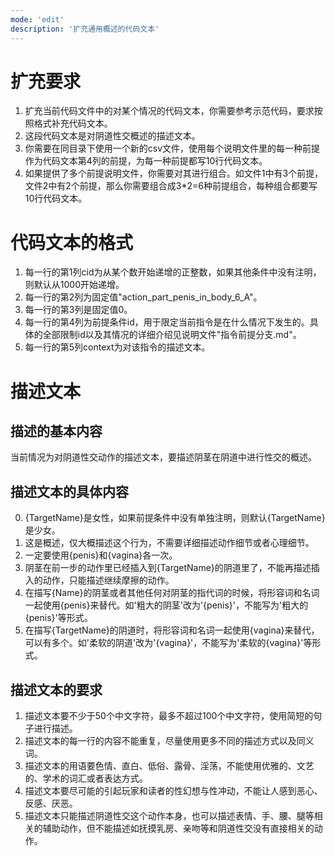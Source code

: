 ```yaml
---
mode: 'edit'
description: '扩充通用概述的代码文本'
---
```

# 扩充要求
1. 扩充当前代码文件中的对某个情况的代码文本，你需要参考示范代码，要求按照格式补充代码文本。
2. 这段代码文本是对阴道性交概述的描述文本。
3. 你需要在同目录下使用一个新的csv文件，使用每个说明文件里的每一种前提作为代码文本第4列的前提，为每一种前提都写10行代码文本。
4. 如果提供了多个前提说明文件，你需要对其进行组合。如文件1中有3个前提，文件2中有2个前提，那么你需要组合成3*2=6种前提组合，每种组合都要写10行代码文本。
# 代码文本的格式
1. 每一行的第1列cid为从某个数开始递增的正整数，如果其他条件中没有注明，则默认从1000开始递增。
2. 每一行的第2列为固定值"action_part_penis_in_body_6_A"。
3. 每一行的第3列是固定值0。
4. 每一行的第4列为前提条件id，用于限定当前指令是在什么情况下发生的。具体的全部限制id以及其情况的详细介绍见说明文件"指令前提分支.md"。
5. 每一行的第5列context为对该指令的描述文本。
# 描述文本
## 描述的基本内容
当前情况为对阴道性交动作的描述文本，要描述阴茎在阴道中进行性交的概述。
## 描述文本的具体内容
0. {TargetName}是女性，如果前提条件中没有单独注明，则默认{TargetName}是少女。
1. 这是概述，仅大概描述这个行为，不需要详细描述动作细节或者心理细节。
2. 一定要使用{penis}和{vagina}各一次。
3. 阴茎在前一步的动作里已经插入到{TargetName}的阴道里了，不能再描述插入的动作，只能描述继续摩擦的动作。
4. 在描写{Name}的阴茎或者其他任何对阴茎的指代词的时候，将形容词和名词一起使用{penis}来替代。如'粗大的阴茎'改为'{penis}'，不能写为'粗大的{penis}'等形式。
5. 在描写{TargetName}的阴道时，将形容词和名词一起使用{vagina}来替代，可以有多个。如'柔软的阴道'改为'{vagina}'，不能写为'柔软的{vagina}'等形式。
## 描述文本的要求
1. 描述文本要不少于50个中文字符，最多不超过100个中文字符，使用简短的句子进行描述。
2. 描述文本的每一行的内容不能重复，尽量使用更多不同的描述方式以及同义词。
3. 描述文本的用语要色情、直白、低俗、露骨、淫荡，不能使用优雅的、文艺的、学术的词汇或者表达方式。
4. 描述文本要尽可能的引起玩家和读者的性幻想与性冲动，不能让人感到恶心、反感、厌恶。
5. 描述文本只能描述阴道性交这个动作本身，也可以描述表情、手、腰、腿等相关的辅助动作，但不能描述如抚摸乳房、亲吻等和阴道性交没有直接相关的动作。
